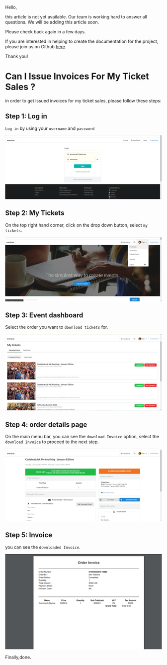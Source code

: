 Hello, 

this article is not yet available. Our team is working hard to answer all questions. We will be adding this article soon. 

Please check back again in a few days.

If you are interested in helping to create the documentation for the project, please join us on Github [here](https://github.com/fossasia/support.eventyay.com).

Thank you!
# Can I Issue Invoices For My Ticket Sales ?
in order to get issued invoices for my ticket sales, please follow these steps:


## Step 1: Log in
`Log in` by using your `username` and `password`

![Invoice](/images/Can-I-issue-invoices-for-my-ticket-sales-1.png)

## Step 2: My Tickets
On the top right hand corner, click on the drop down button, select `my tickets`. 

![Invoice](/images/Can-I-issue-invoices-for-my-ticket-sales-2.png)


## Step 3: Event dashboard
Select the order you want to  `download tickets` for.

![Invoice](/images/Can-I-issue-invoices-for-my-ticket-sales-3.png)


## Step 4: order details page 
On the main menu bar, you can see the `download Invoice` option, select the `download Invoice` to proceed to the next step. 

![Invoice](/images/Can-I-issue-invoices-for-my-ticket-sales-4.png)


## Step 5: Invoice
you can see the `downloaded Invoice`.

![Invoice](/images/Can-I-issue-invoices-for-my-ticket-sales-5.png)

 Finally,done.
